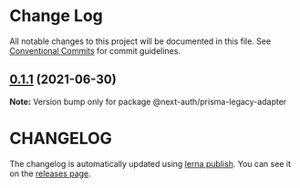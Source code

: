 # Change Log

All notable changes to this project will be documented in this file.
See [Conventional Commits](https://conventionalcommits.org) for commit guidelines.

## [0.1.1](https://github.com/nextauthjs/adapters/compare/@next-auth/prisma-legacy-adapter@0.1.0...@next-auth/prisma-legacy-adapter@0.1.1) (2021-06-30)

**Note:** Version bump only for package @next-auth/prisma-legacy-adapter

# CHANGELOG

The changelog is automatically updated using
[lerna publish](https://github.com/lerna/lerna/blob/main/commands/version/README.md#--create-release-type). You
can see it on the [releases page](../../../../releases).
